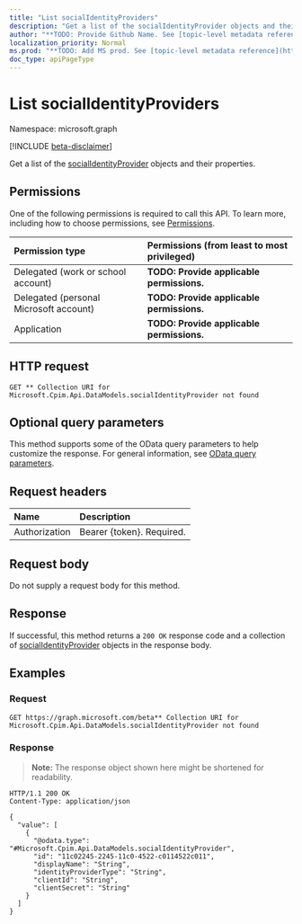 ```yaml
---
title: "List socialIdentityProviders"
description: "Get a list of the socialIdentityProvider objects and their properties."
author: "**TODO: Provide Github Name. See [topic-level metadata reference](https://msgo.azurewebsites.net/add/document/guidelines/metadata.html#topic-level-metadata)**"
localization_priority: Normal
ms.prod: "**TODO: Add MS prod. See [topic-level metadata reference](https://msgo.azurewebsites.net/add/document/guidelines/metadata.html#topic-level-metadata)**"
doc_type: apiPageType
---
```


# List socialIdentityProviders
Namespace: microsoft.graph

[!INCLUDE [beta-disclaimer](../../includes/beta-disclaimer.md)]

Get a list of the [socialIdentityProvider](../resources/socialidentityprovider.md) objects and their properties.

## Permissions
One of the following permissions is required to call this API. To learn more, including how to choose permissions, see [Permissions](/graph/permissions-reference).

|Permission type|Permissions (from least to most privileged)|
|:---|:---|
|Delegated (work or school account)|**TODO: Provide applicable permissions.**|
|Delegated (personal Microsoft account)|**TODO: Provide applicable permissions.**|
|Application|**TODO: Provide applicable permissions.**|

## HTTP request

<!-- {
  "blockType": "ignored"
}
-->
``` http
GET ** Collection URI for Microsoft.Cpim.Api.DataModels.socialIdentityProvider not found
```

## Optional query parameters
This method supports some of the OData query parameters to help customize the response. For general information, see [OData query parameters](/graph/query-parameters).

## Request headers
|Name|Description|
|:---|:---|
|Authorization|Bearer {token}. Required.|

## Request body
Do not supply a request body for this method.

## Response

If successful, this method returns a `200 OK` response code and a collection of [socialIdentityProvider](../resources/socialidentityprovider.md) objects in the response body.

## Examples

### Request
<!-- {
  "blockType": "request",
  "name": "list_socialidentityprovider"
}
-->
``` http
GET https://graph.microsoft.com/beta** Collection URI for Microsoft.Cpim.Api.DataModels.socialIdentityProvider not found
```


### Response
>**Note:** The response object shown here might be shortened for readability.
<!-- {
  "blockType": "response",
  "truncated": true,
  "@odata.type": "Collection(Microsoft.Cpim.Api.DataModels.socialIdentityProvider)"
}
-->
``` http
HTTP/1.1 200 OK
Content-Type: application/json

{
  "value": [
    {
      "@odata.type": "#Microsoft.Cpim.Api.DataModels.socialIdentityProvider",
      "id": "11c02245-2245-11c0-4522-c0114522c011",
      "displayName": "String",
      "identityProviderType": "String",
      "clientId": "String",
      "clientSecret": "String"
    }
  ]
}
```

